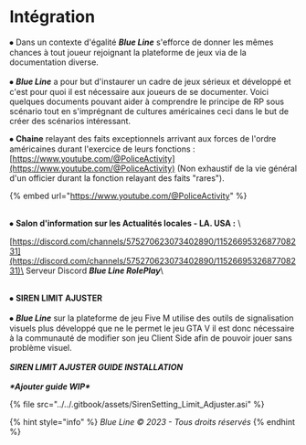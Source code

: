 # Intégration

⦁ Dans un contexte d'égalité _**Blue Line**_ s'efforce de donner les mêmes chances à tout joueur rejoignant la plateforme de jeux via de la documentation diverse. \
\
⦁ _**Blue Line**_ a pour but d'instaurer un cadre de jeux sérieux et développé et c'est pour quoi il est nécessaire aux joueurs de se documenter. Voici quelques documents pouvant aider à comprendre le principe de RP sous scénario tout en s'imprégnant de cultures américaines ceci dans le but de créer des scénarios intéressant.



⦁ **Chaine** relayant des faits exceptionnels arrivant aux forces de l'ordre américaines durant l'exercice de leurs fonctions : [https://www.youtube.com/@PoliceActivity](https://www.youtube.com/@PoliceActivity) (Non exhaustif de la vie général d'un officier durant la fonction relayant des faits "rares").

{% embed url="https://www.youtube.com/@PoliceActivity" %}

\
⦁ **Salon d'information sur les Actualités locales - LA. USA :** \


[https://discord.com/channels/575270623073402890/1152669532687708231](https://discord.com/channels/575270623073402890/1152669532687708231)\
Serveur Discord _**Blue Line RolePlay**_\


\
⦁ **SIREN LIMIT AJUSTER** \
\
⦁ _**Blue Line**_ sur la plateforme de jeu Five M utilise des outils de signalisation visuels plus développé que ne le permet le jeu GTA V il est donc nécessaire à la communauté de modifier son jeu Client Side afin de pouvoir jouer sans problème visuel. \
\
_**SIREN LIMIT AJUSTER GUIDE INSTALLATION**_ \
\
_**\*Ajouter guide WIP\***_

{% file src="../../.gitbook/assets/SirenSetting_Limit_Adjuster.asi" %}

{% hint style="info" %}
_Blue Line © 2023 - Tous droits réservés_
{% endhint %}

